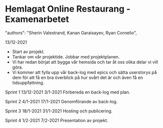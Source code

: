 # Hemlagat Online Restaurang - Examenarbetet

"authors": "Sherin Valestrand, Kanan Garaisayev, Ryan Cornelio",

13/12-2021

- Start av projekt.
- Tankar om vår projektide. Jobbar med projektplanen.
- Vi har redan börjat att bygga vår hemsida och tar åt oss olika delar vi vill göra.
- Vi kommer att fylla upp vår back-log med epics och sätta userstorys på dem för att få en bra överblick på hur svårt det är och även få en tidsuppfattning.

Sprint 1
13/12-2021 3/1-2021 Förbereda en back-log med plan.

Sprint 2
4/1-2021 17/1-2021 Genomförande av back-log.

Sprint 3
18/1-2021 31/1-2021 Hosting och publicering.

Sprint 4
1/2-2021 7/2-2021 Presentation av projekt.
